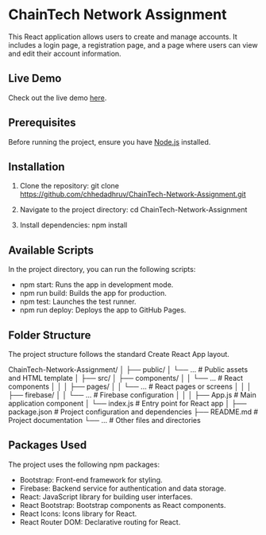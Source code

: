 # ChainTech Network Assignment

This React application allows users to create and manage accounts. It includes a login page, a registration page, and a page where users can view and edit their account information.

## Live Demo

Check out the live demo [here](https://chhedadhruv.github.io/ChainTech-Network-Assignment).

## Prerequisites

Before running the project, ensure you have [Node.js](https://nodejs.org/) installed.

## Installation

1. Clone the repository:
   git clone https://github.com/chhedadhruv/ChainTech-Network-Assignment.git

2. Navigate to the project directory:
    cd ChainTech-Network-Assignment

3. Install dependencies:
    npm install

## Available Scripts
In the project directory, you can run the following scripts:

* npm start: Runs the app in development mode.
* npm run build: Builds the app for production.
* npm test: Launches the test runner.
* npm run deploy: Deploys the app to GitHub Pages.

## Folder Structure
The project structure follows the standard Create React App layout.

ChainTech-Network-Assignment/
│
├── public/
│   └── ...  # Public assets and HTML template
│
├── src/
│   ├── components/
│   │   └── ...  # React components
│   │
│   ├── pages/
│   │   └── ...  # React pages or screens
│   │
│   ├── firebase/
│   │   └── ...  # Firebase configuration
│   │
│   ├── App.js  # Main application component
│   └── index.js  # Entry point for React app
│
├── package.json  # Project configuration and dependencies
├── README.md  # Project documentation
└── ...  # Other files and directories

## Packages Used
The project uses the following npm packages:

* Bootstrap: Front-end framework for styling.
* Firebase: Backend service for authentication and data storage.
* React: JavaScript library for building user interfaces.
* React Bootstrap: Bootstrap components as React components.
* React Icons: Icons library for React.
* React Router DOM: Declarative routing for React.